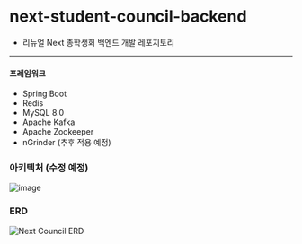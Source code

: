 # next-student-council-backend

- 리뉴얼 Next 총학생회 백엔드 개발 레포지토리

<hr>
<h4>프레임워크</h4>
<ul>
  <li>Spring Boot</li>
  <li>Redis</li>
  <li>MySQL 8.0</li>
  <li>Apache Kafka</li>
  <li>Apache Zookeeper</li>
  <li>nGrinder (추후 적용 예정)</li>
</ul>

### 아키텍처 (수정 예정)
![image](https://github.com/EveryUniv/next-student-council-backend/assets/112674303/f303e61c-8c02-470f-9f15-8394c4058acc)


### ERD
![Next Council ERD](https://github.com/EveryUniv/next-student-council-backend/assets/112674303/e0269600-a470-44e9-af85-9140ffff5c48)
